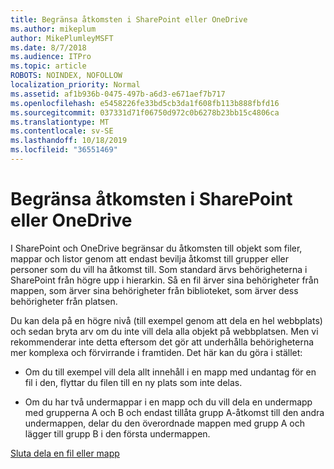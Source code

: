 ```yaml
---
title: Begränsa åtkomsten i SharePoint eller OneDrive
ms.author: mikeplum
author: MikePlumleyMSFT
ms.date: 8/7/2018
ms.audience: ITPro
ms.topic: article
ROBOTS: NOINDEX, NOFOLLOW
localization_priority: Normal
ms.assetid: af1b936b-0475-497b-a6d3-e671aef7b717
ms.openlocfilehash: e5458226fe33bd5cb3da1f608fb113b888fbfd16
ms.sourcegitcommit: 037331d71f06750d972c0b6278b23bb15c4806ca
ms.translationtype: MT
ms.contentlocale: sv-SE
ms.lasthandoff: 10/18/2019
ms.locfileid: "36551469"
---
```

# <a name="restrict-access-in-sharepoint-or-onedrive"></a>Begränsa åtkomsten i SharePoint eller OneDrive

I SharePoint och OneDrive begränsar du åtkomsten till objekt som filer, mappar och listor genom att endast bevilja åtkomst till grupper eller personer som du vill ha åtkomst till. Som standard ärvs behörigheterna i SharePoint från högre upp i hierarkin. Så en fil ärver sina behörigheter från mappen, som ärver sina behörigheter från biblioteket, som ärver dess behörigheter från platsen.
  
Du kan dela på en högre nivå (till exempel genom att dela en hel webbplats) och sedan bryta arv om du inte vill dela alla objekt på webbplatsen. Men vi rekommenderar inte detta eftersom det gör att underhålla behörigheterna mer komplexa och förvirrande i framtiden. Det här kan du göra i stället:
  
- Om du till exempel vill dela allt innehåll i en mapp med undantag för en fil i den, flyttar du filen till en ny plats som inte delas.
    
- Om du har två undermappar i en mapp och du vill dela en undermapp med grupperna A och B och endast tillåta grupp A-åtkomst till den andra undermappen, delar du den överordnade mappen med grupp A och lägger till grupp B i den första undermappen.
    
[Sluta dela en fil eller mapp](https://go.microsoft.com/fwlink/?linkid=2008861)
  

